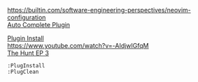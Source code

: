 https://builtin.com/software-engineering-perspectives/neovim-configuration<br>
[Auto Complete Plugin](https://www.youtube.com/watch?v=JWReY93Vl6g)

[Plugin Install](https://github.com/junegunn/vim-plug)<br>
https://www.youtube.com/watch?v=-AIdjwIGfqM<br>
[The Hunt EP 3](https://www.youtube.com/watch?v=pUOsjkjcDSo&ab_channel=RaheelJunaid)

```vim
:PlugInstall
:PlugClean
```